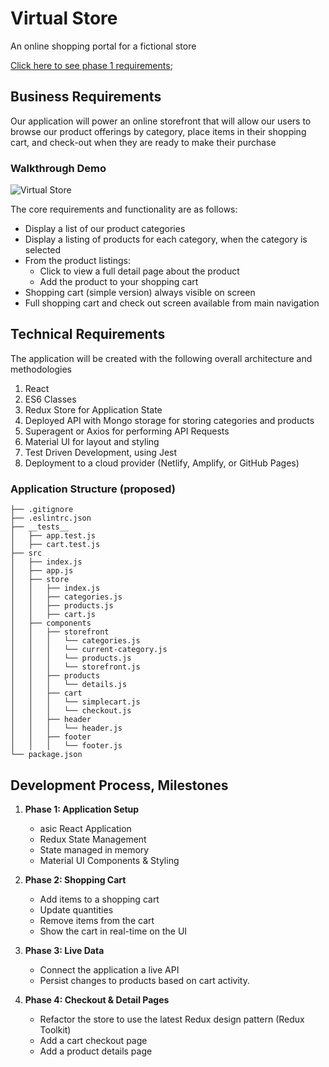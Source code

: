 # Virtual Store

An online shopping portal for a fictional store

[Click here to see phase 1 requirements](./docs/phase1.md);

## Business Requirements

Our application will power an online storefront that will allow our users to browse our product offerings by category, place items in their shopping cart, and check-out when they are ready to make their purchase

### Walkthrough Demo

![Virtual Store](https://code-401-javascript-guide.s3-us-west-2.amazonaws.com/assets/store.gif)

The core requirements and functionality are as follows:

- Display a list of our product categories
- Display a listing of products for each category, when the category is selected
- From the product listings:
  - Click to view a full detail page about the product
  - Add the product to your shopping cart
- Shopping cart (simple version) always visible on screen
- Full shopping cart and check out screen available from main navigation

## Technical Requirements

The application will be created with the following overall architecture and methodologies

1. React
2. ES6 Classes
3. Redux Store for Application State
4. Deployed API with Mongo storage for storing categories and products
5. Superagent or Axios for performing API Requests
6. Material UI for layout and styling
7. Test Driven Development, using Jest
8. Deployment to a cloud provider (Netlify, Amplify, or GitHub Pages)

### Application Structure (proposed)

```text
├── .gitignore
├── .eslintrc.json
├── __tests__
│   ├── app.test.js
│   ├── cart.test.js
├── src
│   ├── index.js
│   ├── app.js
│   ├── store
│   │   ├── index.js
│   │   ├── categories.js
│   │   ├── products.js
│   │   ├── cart.js
│   ├── components
│   │   ├── storefront
│   │   │   └── categories.js
│   │   │   └── current-category.js
│   │   │   └── products.js
│   │   │   └── storefront.js
│   │   ├── products
│   │   │   └── details.js
│   │   ├── cart
│   │   │   └── simplecart.js
│   │   │   └── checkout.js
│   │   ├── header
│   │   │   └── header.js
│   │   ├── footer
│   │   │   └── footer.js
└── package.json
```

## Development Process, Milestones

1. **Phase 1: Application Setup**
   - asic React Application
   - Redux State Management
   - State managed in memory
   - Material UI Components & Styling

2. **Phase 2: Shopping Cart**
   - Add items to a shopping cart
   - Update quantities
   - Remove items from the cart
   - Show the cart in real-time on the UI

3. **Phase 3: Live Data**
   - Connect the application a live API
   - Persist changes to products based on cart activity.

4. **Phase 4: Checkout & Detail Pages**
   - Refactor the store to use the latest Redux design pattern (Redux Toolkit)
   - Add a cart checkout page
   - Add a product details page
